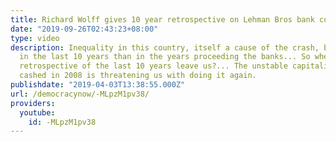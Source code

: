 ```yaml
---
title: Richard Wolff gives 10 year retrospective on Lehman Bros bank collapse
date: "2019-09-26T02:43:23+08:00"
type: video
description: Inequality in this country, itself a cause of the crash, became worse
  in the last 10 years than in the years proceeding the banks... So where does the
  retrospective of the last 10 years leave us?... The unstable capitalist system that
  cashed in 2008 is threatening us with doing it again.
publishdate: "2019-04-03T13:38:55.000Z"
url: /democracynow/-MLpzM1pv38/
providers:
  youtube:
    id: -MLpzM1pv38
---
```

